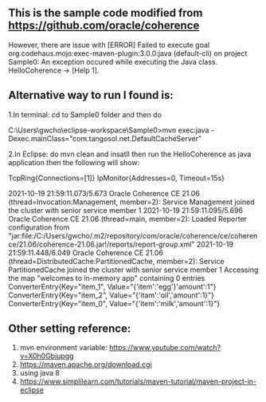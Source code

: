 ## This is the sample code modified from https://github.com/oracle/coherence

However, there are issue with [ERROR] Failed to execute goal org.codehaus.mojo:exec-maven-plugin:3.0.0:java (default-cli) on project Sample0: An exception occured while executing the Java class. HelloCoherence -> [Help 1].

## Alternative way to run I found is:

1.In terminal: cd to Sample0 folder and then do 

C:\Users\gwcho\eclipse-workspace\Sample0>mvn exec:java -Dexec.mainClass="com.tangosol.net.DefaultCacheServer"

2.In Eclipse: do mvn clean and insatll then run the HelloCoherence as java application then the following will show:

TcpRing{Connections=[1]}
IpMonitor{Addresses=0, Timeout=15s}

2021-10-19 21:59:11.073/5.673 Oracle Coherence CE 21.06 <Info> (thread=Invocation:Management, member=2): Service Management joined the cluster with senior service member 1
2021-10-19 21:59:11.095/5.696 Oracle Coherence CE 21.06 <Info> (thread=main, member=2): Loaded Reporter configuration from "jar:file:/C:/Users/gwcho/.m2/repository/com/oracle/coherence/ce/coherence/21.06/coherence-21.06.jar!/reports/report-group.xml"
2021-10-19 21:59:11.448/6.049 Oracle Coherence CE 21.06 <Info> (thread=DistributedCache:PartitionedCache, member=2): Service PartitionedCache joined the cluster with senior service member 1
Accessing the map "welcomes to in-memory app" containing 0 entries
ConverterEntry{Key="item_1", Value="{'item':'egg'}'amount':1"}
ConverterEntry{Key="item_2", Value="{'itam':'oil','amount':1}"}
ConverterEntry{Key="item_0", Value="{'item':'milk','amount':1}"}
  
## Other setting reference:
  
1. mvn environment variable: https://www.youtube.com/watch?v=X0h0Gbiupgg
2. https://maven.apache.org/download.cgi
3. using java 8 
4. https://www.simplilearn.com/tutorials/maven-tutorial/maven-project-in-eclipse  

